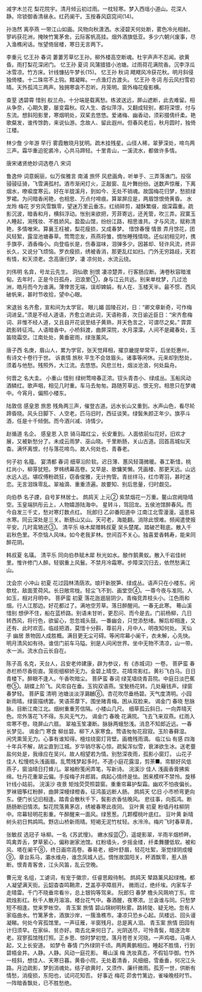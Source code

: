 <!-- { "loadSidebar": true } -->
减字木兰花
梨花院宇。清月倾云初过雨。一枕轻寒。梦入西瑶小道山。花深人静。帘锁御香清昼永。红药阑干。玉按春风窈窕间(14)。

孙浩然
离亭燕
一带江山如画。风物向秋潇洒。水浸碧天何处断，雾色冷光相射。寥屿获花洲，掩映竹篱茅舍。云际客帆高挂。烟外酒旗低亚。多少六朝兴废事，尽入渔樵闲话。怅望倚层楼，寒日无言两下。

李重元
忆王孙
春词
萋萋芳草忆王孙。柳外楼高空断魂。杜宇声声不忍闻。欲黄昏。雨打梨花深闭门。
忆王孙
夏词
风蒲猎猎小池塘。过雨荷花满院香。沉李浮瓜冰雪凉。竹方床。针线慷拈午梦长(15)。
忆王孙
秋词
飕飕风冷获花秋。明月斜侵独倚楼。十二珠帘不上钩。黯凝眸。一点渔灯古渡头。
忆王孙
冬词
彤云风扫雪初晴。天外孤鸿三两声。独拥寒衾不忍听。月笼明。窗外梅花瘦影横。

查荎
透碧霄
惜别
舣兰舟。十分端是载离愁。练波送远，屏山遮断，此去难留。相从争奈，心期久要，屡变霜秋。叹人生、杳似萍浮。又翻成轻别，都将深恨，付与东流。想斜阳影里，寒烟明处，双桨去悠悠。爱诸梅、幽香动，须彩掇倩纤柔。艳歌粲发，谁传馀韵，来说仙游。念故人、留此遐州。但春风老后，秋月圆时，独倚江楼。

林少詹
少年游
早行
雾霞散晓月犹明。疏木挂残星。山径人稀，翠萝深处，啼鸟两三声。霜华重迫驼裘冷，心共马蹄轻。十里青山，一溪流水，都做许多情。

唐宋诸贤绝妙词选卷八
宋词

鲁逸仲
词意婉丽，似万俟雅言
南浦
旅怀
风悲画角，听单于、三弄落谯门。投宿骎骎征骑，飞雪满孤村。酒市渐闲灯火，正敲窗、乱叶舞纷纷。送数声惊雁，下离烟水，嘹唳度寒云。好在半胧溪月，到如今、无处不销魂。故国梅花归梦，愁损绿罗裙。为问暗香闲艳，也相思、万点付啼痕。算翠屏应是，两眉馀恨倚黄昏。
水龙玲
梅花
岁穷风雪飘零，望迷万里云垂冻。红绡碎剪，凝酥繁缀，烟深霜重。疏影沉波，暗香和月，横斜浮动。怅别来欲把，芳菲寄远，还羌管，吹三弄。寂寞玉人睡起，涴残妆、不胜娇风。盈盈山馆，纷纷江路，相思谁共。才与风流，赋称清艳，多情唯宋。算襄王枉被，梨花瘦损，又成春梦。
惜馀春慢
情景
弄月馀花，团风轻絮，露湿池塘春草。莺莺恋友，燕燕将雏，惆怅睡残情晓。还似初相见时，携手旗亭，酒香梅小。向登临长是，伤春滋味，泪弹多少。因甚却、轻许风流，终非长久，又说分飞烦恼。罗衣瘦损，绣被香消，那更乱红如扫。门外无穷路歧，天若有情，和天须老。念高唐归梦，凄
凉何处，水流云绕。

刘伟明
名弇，号龙云先生。
洞仙歌
别恨
凄凉楚弄，行客肠应断。涛卷秋容暗淮甸。去年时，正是今日孤舟，汨浪里①，身与江云共远。别来单枕梦，几过沧洲，皓月而今为谁满。薄倖苦无端，误却婢娟，有人在、玉楼天半。最不惯、西风破帆来，甚时节收拾，望中心眼。

宋退翁
名齐愈，宣和间为太学官。
眼儿媚
固陵召对，日：“卿文章新奇，可作梅词进呈。”须是不经人道语，齐愈立进此词，天语称善，次日谕近臣日：“宋齐愈梅词、非惟不经人道，又且自开花说至结子黄熟，并天色言之，可谓尽之矣。”
霏霏疏影转征鸿。人语暗香中。小桥斜渡，曲屏深院，水月濛濛。人间不是藏春处，玉笛晓霜空。江南处处，黄垂密雨，绿涨薰风。

唐子西
名庚，眉山人，累为学官，张天觉拜相，擢京畿提举常平，后坐贬惠州，有诗文十卷行于世。
诉衷情
旅秋
平生不会敛眉头。诸事等闲休。元来却到愁处，须着与他愁。残照外，大江流。去悠悠。风悲兰杜，烟淡沧浪，何处扁舟。

何晋之
名大圭。
小重山
惜别
绿树莺啼春正浓。钗头青杏小、绿成丛。玉船风动酒鳞红。歌声咽，相见几时重。车马去匆匆。路随芳草远、恨无穷。相思只在梦魂中。今宵月，偏照小楼东。

陆敦信
感皇恩
旅思
残角两三声，催登古道。远水长山又重到。水声山色，看尽轮蹄昏晓。风头日脚下、人空老。匹马旧时，西征谈笑。绿鬓朱颜正年少。旗亭斗酒，任是十千倾倒。而今酒兴减、诗情少。

赵循道
名企。
感皇恩
入京
骑马踏红尘，长安重到。人面依前似花好。旧欢才展，又被新愁分了。未成云雨梦、巫山晓。千里断肠，关山古道。回首高城似天杳。满怀离恨，付与落花啼鸟。故人何处也、青春老。

何子初
名籀。
宴清都
春词
细草沿阶软。迟日薄、蕙风轻蔼微暖。春工靳惜，桃红尚小，柳芽犹短。罗帏绣幕高卷。又早是、歌慵笑懒。凭画楼、那更天远。山远水远人远。堪叹傅粉疏狂，窃香俊雅，无计拘管。青丝绊马，红巾寄羽，甚时迷恋。无言泪珠零乱。翠袖滴、重重渍遍。故要知、别后思量，归时觑见。

向伯恭
名子諲，自号芗林居士。
鹧鸪天
上元②
紫禁烟花一万重。鳌山宫阙隐晴空。玉皇端拱彤云上，人物嬉游陆海中。
星转斗，驾回龙。五侯池馆醉春风。而今自发三千丈，愁对寒灯数点红。
阮郎归
乙卯番阳道中
江南江北雪漫漫。遥思易水寒。同云深处是三关。断肠山又山。天可老，海能翻。消除此恨难。频闻遣使报平安。几时鸾辂还③。
清平乐
咏木犀赠韩叔夏
吴头楚尾。踏破芒鞋底。散入千岩秋色里。不奈恼人风味。如今老我芗林。世间百不关心。独喜爱香韩寿，能来同醉花阴。

韩叔夏
名璜。
清平乐
同向伯恭赋木犀
秋光如水。酿作鹅黄蚁。散入千岩佳树里。惟许修门人醉。轻钢重上风鬟。不禁月冷霜寒。步障深沉归去，依然愁满江山。

沈会宗
小冲山
初夏
花过园林清荫浓。琅玕新脱笋、绿成丛。语声只在小楼东。闲欹枕，敌面芰荷风。长日敞帘栊。轻尘飞不到、画堂空④。一尊今夜与准同。人如玉，相对月明中。
菩萨蛮
初夏
落花迤逦层阴少。青梅竞弄枝头小。江色雨和烟。行人江那边。好花都过了。满地空芳草。落日醉醒间。一春无此寒。
蓦山溪
惜别
想伊不住，船在蓝桥路。别语未甘听，更忍问、而今是去。门前杨柳，几日转西风，将行色，欲留心，忽忽城头鼓。一番幽会，只觉添愁绪。解后却相逢，又还有、此时欢否。临歧把酒，莫惜十分斟，尊前月，月中人，明夜知何处。
天仙子
幽居
景物因人成胜概。满目更无尘可碍。等闲帘幕小阑干，衣未解，心先快。明月清风如有待。谁信门前车马隘。别是人间闲世界。坐中无物不清凉，山一带。水一派。流水白云长自在。

陈子高
名克，天台人，吕安老帅建康，辟为参议，有《赤城词》一卷。
菩萨蛮
春
赤栏桥尽香街直。笼街细柳娇无力。金碧上晴空。花晴帘影红。黄衫飞白马。日日青楼下。醉眼不逢人。午香吹暗尘。
菩萨蛮
春词
绿芜墙绕青苔院。中庭日淡巴蕉卷⑤。胡蝶上阶飞。风帘自在垂。玉钩双语燕。宝甃杨花转。几处簸钱声。绿窗春梦轻。
菩萨蛮
清明
池塘淡淡浮鸂鶒⑥。杏花吹尽垂杨碧。天气度清明。小园新雨晴。绿窗描绣罢。笑语茶藦下。围坐赌青梅。困从双脸来。
谒金门
春晓
愁脉脉。目断江南江北。烟树重重芳信隔。小楼山几尺。
细草孤云斜日。一向弄晴天色。帘外落花飞不得。东风无气力。
谒金门
春晚
花满院。飞去飞来双燕。红雨入帘寒不卷。晓屏山六扇。
翠袖玉笙凄断。脉脉两蛾愁浅。消息不知郎近远。一春长梦见。
谒金门
寒食
柳丝碧。柳下人家寒食。莺语匆匆花寂寂。玉阶春藓湿。
闲凭熏笼无力。心事有谁知得。檀炷绕窗灯背壁。画檐残雨滴。
临江仙
有感
四海十年兵不解，胡尘直到江城。岁华销尽客心惊。疏髯浑似雪，衰涕欲生冰。送老虀盐何处是，我缘应在吴兴。故人相望若为情。别愁深夜雨，孤影小窗灯。
山花子
佳人
松慢梳头浅画眉。乱莺残梦起多时。不道小庭花露湿，剪荼■。帘额好风低燕子，窗油晴日打蜂儿。翠袖粉笺闲弄笔，写新诗。
浣溪沙
佳人
浅画香膏拂紫绵。牡丹花重翠云偏。手挼梅子并郎肩。病起心情终是怯。困来模样不禁怜。旋移针线小姑前。
浣溪沙
夜景
矩烛荧荧照碧窗。重重帘幕护梨霜。幽欢不怕夜偏长。罗袜钿筝红粉醉，曲屏深幔绿橙香。征鸿虽远断人肠。
鹧鸪天
忆旧
小市桥弯更向东。便门长记旧相逢。踏青会散秋千下，鬓影衣香怯晚风。
悲往事，向孤鸿。断肠肠断旧情浓。梨花院落黄茅店，绣被春寒此夜同。
豆叶黄
初夏
粉墙丹柱柳阴中。帘幕轻明花影重。午醉醒来一面风。绿葱葱。几颗樱桃叶底红。
豆叶黄
新晴
树头初日鹁鸪鸣。野店山桥新雨晴。短褐无泥竹杖轻。水泠泠。梅片飞时春草青。

张敏叔
选冠子
咏柳。一名《苏武慢》。
嫩水挼蓝⑦，遥堤影翠，半雨半烟桥畔。鸣禽弄舌，梦草萦心，偏称谢家池馆。红粉墙头，步摇金缕，纤柔舞腰低软。被和风、塔在阑干⑧，终日画帘高卷。春易老，细叶舒眉，轻花吐絮，渐觉绿阴成幔⑨。章台系马，灞水维舟，谁念凤城人远。惆怅故国阳关，杯酒飘零，惹人肠断。恨青青客舍，江头风笛，乱云空晚。

曹元宠
名组，工谑词，有宠于徽宗，任睿思殿待制。
鹧鸪天
辇路薰风起绿槐。都人凝望满天街。云韶杳杳鸣鞘肃，芝盖亭亭障扇开。
微雨过，绝纤埃。内家车子走晴雷。千门不晓垂帘看⑩，总上银钩等驾来。
阮郎归
春梦
檐头风珮响丁东。帘疏烛影红。秋千人散月溶溶。楼台花气中。春酒醒，夜寒浓。兰衾谁与同。只愁梦短不相逢。觉来罗帐空。
青玉案
旅情
碧山锦树明秋雾。路转陡、疑无地。忽有人家临曲水。竹篱茅舍，酒旗沙岸，一簇渔樵市。凄凉只恐乡心起。凤楼远、回头谩凝睇。何处今宵孤馆里。一声征雁，半窗残月。总是离人泪。
青玉案
旅情
田园有计归须早。在家纵、贫亦好。南去北来何日了。光阴送尽，可怜青鬓，暗逐流年老。寂寥孤馆残灯照。正乡思、惊时梦初觉。落月苍苍关河晓。一声鸡唱，马嘶人起，又上长安道。
如梦令
春情
门外绿阴千顷。两两黄鹏相应。睡起不胜情，行到碧梧金井。人静。人静。风动一庭花影。
蓦山溪
梅
洗妆真态，不假铅华御。竹外一枝斜，想佳人、天寒日暮。黄昏小院，无处着清香，风细细，雪垂垂，何况江头路。月边疏影，梦到消魂处。结子欲黄时，又须作、廉纤微雨。孤芳一世，供断有情愁，消瘦损，东阳也，试问花知否。
好事近
梅花
茆舍竹篱边，雀噪晚枝时节。一阵暗香飘处，已不胜愁绝。
